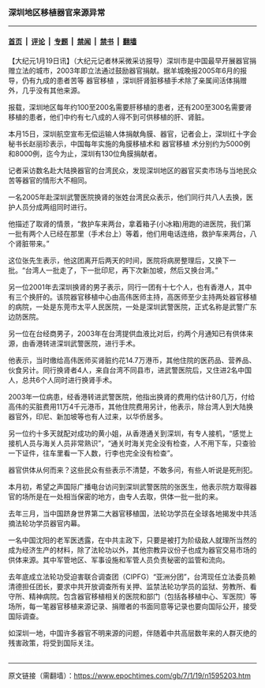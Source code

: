 ### 深圳地区移植器官来源异常

---

#### [首页](../../../..?n1595203) &nbsp;|&nbsp; [评论](../../../../../epoch-comment?n1595203) &nbsp;|&nbsp; [专题](../../../../../epoch-special?n1595203) &nbsp;|&nbsp; [禁闻](../../../../../epoch-news?n1595203) &nbsp;|&nbsp; [禁书](../../../../../books?n1595203) &nbsp;|&nbsp; [翻墙](https://github.com/gfw-breaker/nogfw/blob/master/README.md?n1595203)


<div class="post_content" id="artbody" itemprop="articleBody">
 <!-- article content begin -->
 <p>
  【大纪元1月19日讯】（大纪元记者林采微采访报导）深圳市是中国最早开展器官捐赠立法的城市，2003年即立法通过鼓励器官捐献。据羊城晚报2005年6月的报导，仍有九成的患者苦等
  <ok href="https://www.epochtimes.com/gb/tag/%E5%99%A8%E5%AE%98%E7%A7%BB%E6%A4%8D.html">
   器官移植
  </ok>
  ，深圳肝肾脏移植手术除了亲属间活体捐赠外，几乎没有其他来源。
 </p>
 <p>
  报载，深圳地区每年约100至200名需要肝移植的患者，还有200至300名需要肾移植的患者，他们中约有七八成的人得不到可供移植的肝、肾脏。
 </p>
 <p>
  本月15日，深圳航空宣布无偿运输人体捐献角膜、器官，记者会上，深圳红十字会秘书长赵丽珍表示，中国每年实施的角膜移植术和
  <ok href="https://www.epochtimes.com/gb/tag/%E5%99%A8%E5%AE%98%E7%A7%BB%E6%A4%8D.html">
   器官移植
  </ok>
  术分别约为5000例和8000例，迄今为止，深圳有130位角膜捐献者。
 </p>
 <p>
  记者采访数名赴大陆换器官的台湾民众，发现深圳地区的器官买卖市场与当地民众苦等器官的情形大不相同。
 </p>
 <p>
  一名2005年赴深圳武警医院换肾的张姓台湾民众表示，他们同行共八人去换，医护人员分成两组同时进行。
 </p>
 <p>
  他描述了取肾的情景，“救护车来两台，拿着箱子(小冰箱)用跑的进医院，我们第一批有两个人已经在那里（手术台上）等着，他们用电话连络，救护车来两台，八个肾脏带来。”
 </p>
 <p>
  这位张先生表示，他这团离开后两天的时间，医院将病房整理后，又换下一批。“台湾人一批走了，下一批印尼，再下次新加坡，然后又换台湾。”
 </p>
 <p>
  另一位2001年去深圳换肾的男子表示，同行一团有十七个人，也有香港人，其中有三个换肝的。该院器官移植中心由高伟医师主持，高医师至少主持两处器官移植的病院，一处是东莞市太平人民医院，一处是深圳武警医院，正式名称是武警广东边防医院。
 </p>
 <p>
  另一位在台经商男子，2003年在台湾提供血液比对后，约两个月通知已有供体来源，由香港转进深圳武警医院，进行手术。
 </p>
 <p>
  他表示，当时缴给高伟医师买肾脏约花14.7万港币，其他住院的医药品、营养品、伙食另计。同行换肾者4人，来自台湾不同县市，进武警医院后，又住进2名中国人，总共6个人同时进行换肾手术。
 </p>
 <p>
  2003年一位病患，经香港转进武警医院，他指出换肾的费用约估计80几万，付给高伟的买脏费用11万4千元港币，其他住院费用另计，他表示，除台湾人到大陆换器官外，印尼、新加坡等也有人过来，以华侨居多。
 </p>
 <p>
  另一位约十多天就配对成功的黄小姐，从香港通关到深圳，有专人接机，“感觉上接机人员与海关人员非常熟识”，“通关时海关完全没有检查，人不用下车，只查验一下证件，往车里看一下人数，行李也完全没有检查”。
 </p>
 <p>
  器官供体从何而来？这些民众有些表示不清楚，不敢多问，有些人听说是死刑犯。
 </p>
 <p>
  本月初，希望之声国际广播电台访问到深圳武警医院的张医生，他表示院方取得器官的场所是在一处相当保密的地方，由专人去取，供体一批一批的来。
 </p>
 <p>
  去年三月，当中国跻身世界第二大器官移植国，法轮功学员在全球各地揭发中共活摘法轮功学员器官内幕。
 </p>
 <p>
  一名中国沈阳的老军医透露，在中共主政下，只要是被打为阶级敌人就理所当然的成为经济生产的材料，除了法轮功以外，其他宗教异议份子也成为器官交易市场的供体来源。其中军管地区、军事设施和军管人员负责秘密的监管和流向。
 </p>
 <p>
  去年底成立法轮功受迫害联合调查团（CIPFG）“亚洲分团”，台湾现任立法委员赖清德担任团长，要求中共开放调查所有关押、监禁法轮功学员的监狱、劳教所、看守所、精神病院。包含器官移植相关的医院和部门（包括各移植中心、军医院）等场所，每一笔器官移植来源记录、捐赠者的书面同意等记录也要向国际公开，接受国际调查。
 </p>
 <p>
  如深圳一地，中国许多器官不明来源的问题，伴随着中共高层数年来的人群灭绝的残害政策，将受到国际关注。
  <br/>
  <font color="#ffffff">
   (http://www.dajiyuan.com)
  </font>
 </p>
 <!-- article content end -->
 <div id="below_article_ad">
 </div>
</div>


---

原文链接（需翻墙）：https://www.epochtimes.com/gb/7/1/19/n1595203.htm